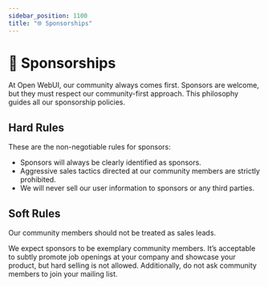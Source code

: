 ```yaml
---
sidebar_position: 1100
title: "🌐 Sponsorships"
---
```


# 🤝 Sponsorships

At Open WebUI, our community always comes first. Sponsors are welcome, but they must respect our community-first approach. This philosophy guides all our sponsorship policies.

## Hard Rules

These are the non-negotiable rules for sponsors:

- Sponsors will always be clearly identified as sponsors.
- Aggressive sales tactics directed at our community members are strictly prohibited.
- We will never sell our user information to sponsors or any third parties.

## Soft Rules

Our community members should not be treated as sales leads.

We expect sponsors to be exemplary community members. It’s acceptable to subtly promote job openings at your company and showcase your product, but hard selling is not allowed. Additionally, do not ask community members to join your mailing list.
